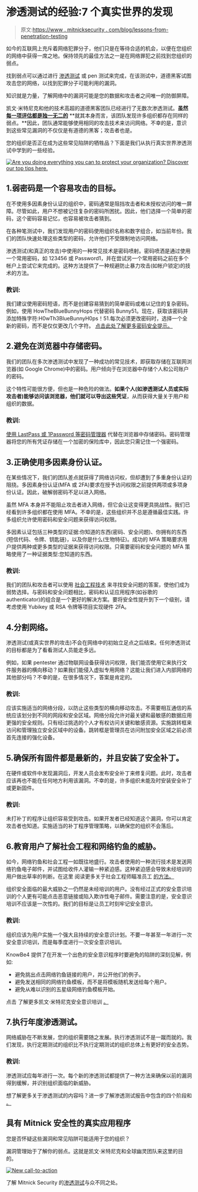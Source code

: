 # 渗透测试的经验:7 个真实世界的发现

> 原文:[https://www . mitnicksecurity . com/blog/lessons-from-penetration-testing](https://www.mitnicksecurity.com/blog/lessons-from-penetration-testing)

如今的互联网上充斥着网络犯罪分子，他们只是在等待合适的机会，以便在您组织的网络中获得一席之地。保持领先的最佳方法之一是在网络罪犯之前找到您组织的弱点。

找到弱点可以通过进行 [渗透测试](https://www.mitnicksecurity.com/blog/why-penetration-testing-is-more-important-than-ever-in-2020) 或 pen 测试来完成，在该测试中，道德黑客试图攻击您的网络，以找到犯罪分子可能利用的漏洞。

知识就是力量，了解网络中的漏洞可能是您的数据和攻击者之间唯一的防御屏障。

凯文·米特尼克和他的技术高超的道德黑客团队已经进行了无数次渗透测试。**虽然** [**每一项评估都是独一无二的**](https://www.mitnicksecurity.com/blog/understanding-the-6-main-types-of-penetration-testing) **就其本身而言，该团队发现许多组织都存在同样的弱点。**因此，团队通常能够使用相同的攻击技术来访问网络。不幸的是，意识到这些常见漏洞的不仅仅是有道德的黑客；攻击者也是。

您的组织是否正在成为这些常见陷阱的牺牲品？下面是我们从执行真实世界渗透测试中学到的一些经验。

[![Are you doing everything you can to protect your organization? Discover our top  tips here.](../Images/21739e3e71a2c8467ca7cbb801d848b2.png)](https://cta-redirect.hubspot.com/cta/redirect/3875471/17d39c58-6f51-4d64-9cfc-57ee31efb530) 

## 1.弱密码是一个容易攻击的目标。

在不使用多因素身份认证的组织中，密码通常是阻挡攻击者和未授权访问的唯一屏障。尽管如此，用户不想被记住复杂的密码所困扰。因此，他们选择一个简单的密码，这个密码容易记忆，也容易被攻击者猜到。

在各种笔测试中，我们发现用户的密码使用组织名称和数字组合，如当前年份。我们的团队快速处理这些类型的密码，允许他们不受限制地访问网络。

渗透测试(和真正的攻击)中使用的一种常见技术是密码喷射。密码喷洒是通过使用一个常用密码，如 123456 或 Password1，并在尝试另一个常用密码之前在多个帐户上尝试它来完成的。这种方法提供了一种规避防止暴力攻击(如帐户锁定)的技术的方法。

### 教训:

我们建议使用密码短语，而不是创建容易猜到的简单密码或难以记住的复杂密码。例如，使用 HowTheBlueBunnyHops 代替密码 Bunny51。现在，获取该密码并添加特殊字符:H0wTh3BlueBunnyH0ps！51.每次必须更改密码时，选择一个全新的密码，而不是仅仅更改几个字符。 [点击此处了解更多密码安全提示。](https://www.mitnicksecurity.com/blog/8-password-security-tips-from-kevin-mitnick-for-better-login-protection)

## 2.避免在浏览器中存储密码。

我们的团队在多次渗透测试中发现了一种成功的常见技术，即获取存储在互联网浏览器(如 Google Chrome)中的密码。用户倾向于在浏览器中存储个人和公司账户的密码。

这个特性可能很方便，但也是一种危险的做法。**如果个人(如渗透测试人员或实际攻击者)能够访问该浏览器，他们就可以导出这些凭证**，从而获得大量关于用户和组织的数据。

### 教训:

[使用 LastPass 或 1Password 等密码管理器](https://www.mitnicksecurity.com/blog/5-cyber-privacy-concerns-and-ways-to-enhance-your-personal-security) 代替在浏览器中存储密码。密码管理器将您的所有凭证存储在一个加密的保险库中，因此您只需记住一个强密码。

## 3.正确使用多因素身份认证。

在某些情况下，我们的团队差点就获得了网络访问权，但却遭到了多重身份认证的阻挠。多因素身份认证(MFA 或 2FA)要求在授予访问权限之前提供两项或多项身份认证。因此，破解弱密码不足以进入网络。

虽然 MFA 本身并不能阻止攻击者进入网络，但它会让这变得更具挑战性。我们已经看到许多组织都在使用 MFA。不幸的是，这些组织并不总是遵循最佳实践。许多组织允许使用密码和安全问题来获得访问权限。

多因素认证包括三种类型的证据:你知道的东西(密码、安全问题)、你拥有的东西(短信代码、令牌、钥匙链)，以及你是什么(生物特征)。成功的 MFA 策略要求用户提供两种或更多类型的证据来获得访问权限。只需要密码和安全问题的 MFA 策略使用了一种证据类型:您知道的东西。

### 教训:

我们的团队和攻击者可以使用 [社会工程技术](https://www.mitnicksecurity.com/blog/social-engineering-attacks) 来寻找安全问题的答案，使他们成为弱势选择。与密码和安全问题相比，密码和认证应用程序(如谷歌的 authenticator)的组合是一个更好的解决方案。要将安全性提升到下一个级别，请考虑使用 Yubikey 或 RSA 令牌等项目实现硬件 2FA。

## 4.分割网络。

渗透测试(或真实世界的攻击)不会在网络中的初始立足点之后结束。任何渗透测试的目标都是为了看看测试人员能走多远。

例如，如果 pentester 通过物联网设备获得访问权限，我们能否使用它来执行文件服务器的横向移动？如果我们能侵入虚拟专用网络？这能让我们进入内部网络的其他部分吗？不幸的是，在很多情况下，答案是肯定的。

### 教训:

应该实施适当的网络分段，以防止这些类型的横向移动攻击。不需要相互通信的系统应该划分到不同的网段和安全区域。网络分段允许对最关键和最敏感的数据应用更强的安全规则。只有经过挑选的个人才有权访问关键和敏感资源。实施跳转框来访问和管理独立安全区域中的设备。跳转框是管理员在访问附加安全区域之前必须首先连接的强化设备。

## 5.确保所有固件都是最新的，并且安装了安全补丁。

在硬件或软件中发现漏洞后，开发人员会发布安全补丁来修复问题。此时，攻击者应该再也不能在任何地方利用该漏洞。不幸的是，许多组织未能及时安装安全补丁或更新固件。

### 教训:

未打补丁的程序让组织容易受到攻击。如果开发者已经知道这个漏洞，你可以肯定攻击者也知道。实施适当的补丁程序管理策略，以确保您的组织不会落后。

## 6.教育用户了解社会工程和网络钓鱼的威胁。

如今，网络钓鱼和社会工程一如既往地盛行。攻击者使用的一种流行技术是发送网络钓鱼电子邮件，并试图给收件人灌输一种紧迫感。这种紧迫感会导致未经培训的用户做出草率的判断。在这里 阅读更多关于社会工程师瞄准员工 [的方法。](https://www.mitnicksecurity.com/blog/ways-hackers-use-social-engineering-to-trick-your-employees)

组织安全面临的最大威胁之一仍然是未经培训的用户。没有经过正式的安全意识培训的个人更有可能点击恶意链接或陷入欺诈性电子邮件。需要注意的是，安全意识培训不应该是一次性的。我们的目标是让员工时刻牢记安全意识。

### 教训:

组织应该为用户实施一个强大且持续的安全意识计划。不要一年甚至一年进行一次安全意识培训，而是每季度进行一次安全意识培训。

KnowBe4 提供了在开发一个出色的安全意识程序时要避免的陷阱的深刻见解，例如:

*   避免挑出点击网络钓鱼链接的用户，并公开他们的例子。
*   避免发送相同的网络钓鱼模板，而不是将模板随机发送给每个用户。
*   避免从难以识别的五星级网络钓鱼模板开始。

点击 了解更多凯文·米特尼克安全意识培训 [。](https://www.mitnicksecurity.com/kevin-mitnick-security-awareness-training)

## 7.执行年度渗透测试。

网络威胁在不断发展，您的组织需要随之发展。执行渗透测试不是一蹴而就的。我们发现，执行定期测试的组织比不执行定期测试的组织总体上有更好的安全态势。

### 教训:

渗透测试应每年进行一次。每个新的渗透测试都提供了一种方法来确保以前的漏洞得到缓解，并识别组织面临的新威胁。

想了解更多关于渗透测试的内容吗？进一步了解渗透测试报告中包含的四个阶段[](https://www.mitnicksecurity.com/blog/the-4-phases-of-penetration-testing)和 [。](https://www.mitnicksecurity.com/blog/whats-included-in-a-penetration-test-report)

## 具有 Mitnick 安全性的真实应用程序

您是否怀疑这些漏洞和常见陷阱可能适用于您的组织？

漏洞管理始于了解你的弱点。这就是凯文·米特尼克和全球幽灵团队来这里的目的。

[![New call-to-action](../Images/95ee2efaa0b0e1050f47338da41f7869.png)](https://cta-redirect.hubspot.com/cta/redirect/3875471/7f9b1de1-cf7c-4700-8892-cdf9402b32cf) 

了解 Mitnick Security 的[渗透测试](/penetration-testing)与众不同之处。